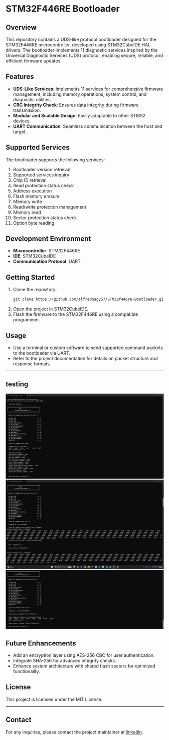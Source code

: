 # STM32F446RE Bootloader

## Overview
This repository contains a UDS-like protocol bootloader designed for the STM32F446RE microcontroller, developed using STM32CubeIDE HAL drivers. The bootloader implements 11 diagnostic services inspired by the Universal Diagnostic Services (UDS) protocol, enabling secure, reliable, and efficient firmware updates.

## Features
- **UDS-Like Services**: Implements 11 services for comprehensive firmware management, including memory operations, system control, and diagnostic utilities.
- **CRC Integrity Check**: Ensures data integrity during firmware transmission.
- **Modular and Scalable Design**: Easily adaptable to other STM32 devices.
- **UART Communication**: Seamless communication between the host and target.

## Supported Services
The bootloader supports the following services:
1. Bootloader version retrieval
2. Supported services inquiry
3. Chip ID retrieval
4. Read protection status check
5. Address execution
6. Flash memory erasure
7. Memory write
8. Read/write protection management
9. Memory read
10. Sector protection status check
11. Option byte reading

## Development Environment
- **Microcontroller**: STM32F446RE
- **IDE**: STM32CubeIDE
- **Communication Protocol**: UART

## Getting Started
1. Clone the repository:
   ```bash
   git clone https://github.com/alfrednagy57/STM32f446re-Bootloader.git
   ```
2. Open the project in STM32CubeIDE.
3. Flash the firmware to the STM32F446RE using a compatible programmer.

## Usage
- Use a terminal or custom software to send supported command packets to the bootloader via UART.
- Refer to the project documentation for details on packet structure and response formats.

---
## testing
![PXL_20240712_200756368](https://github.com/alfrednagy57/user-attachments/blob/main/IMAGES_/Screenshot%202025-01-03%20211914.png?raw=true)
![PXL_20240712_200756369](https://github.com/alfrednagy57/user-attachments/blob/main/IMAGES_/Screenshot%202025-01-03%20212042.png?raw=true)
![PXL_20240712_200756370](https://github.com/alfrednagy57/user-attachments/blob/main/IMAGES_/Screenshot%202025-01-03%20212125.png?raw=true)

## Future Enhancements
- Add an encryption layer using AES-256 CBC for user authentication.
- Integrate SHA-256 for advanced integrity checks.
- Enhance system architecture with shared flash sectors for optimized functionality.

## License
This project is licensed under the MIT License.

---
## Contact

For any inquiries, please contact the project maintainer at [linkedin](https://www.linkedin.com/in/alfred-nagy-882445224/).
